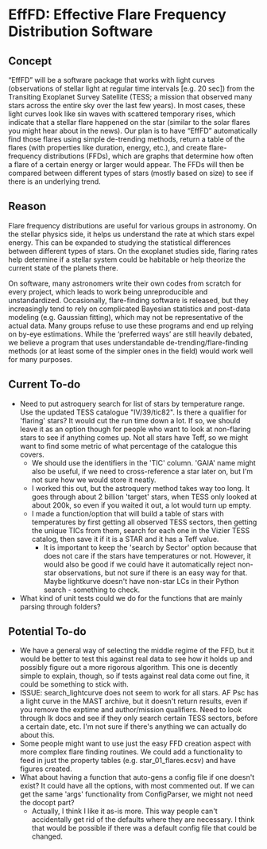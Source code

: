 # EffFD: Effective Flare Frequency Distribution Software

## Concept
“EffFD” will be a software package that works with light curves (observations of stellar light at regular time intervals [e.g. 20 sec]) from the Transiting Exoplanet Survey Satellite (TESS; a mission that observed many stars across the entire sky over the last few years). In most cases, these light curves look like sin waves with scattered temporary rises, which indicate that a stellar flare happened on the star (similar to the solar flares you might hear about in the news). Our plan is to have “EffFD” automatically find those flares using simple de-trending methods, return a table of the flares (with properties like duration, energy, etc.), and create flare-frequency distributions (FFDs), which are graphs that determine how often a flare of a certain energy or larger would appear. The FFDs will then be compared between different types of stars (mostly based on size) to see if there is an underlying trend.

## Reason
Flare frequency distributions are useful for various groups in astronomy. On the stellar physics side, it helps us understand the rate at which stars expel energy. This can be expanded to studying the statistical differences between different types of stars. On the exoplanet studies side, flaring rates help determine if a stellar system could be habitable or help theorize the current state of the planets there.

On software, many astronomers write their own codes from scratch for every project, which leads to work being unreproducible and unstandardized. Occasionally, flare-finding software is released, but they increasingly tend to rely on complicated Bayesian statistics and post-data modeling (e.g. Gaussian fitting), which may not be representative of the actual data. Many groups refuse to use these programs and end up relying on by-eye estimations. While the ‘preferred ways’ are still heavily debated, we believe a program that uses understandable de-trending/flare-finding methods (or at least some of the simpler ones in the field) would work well for many purposes.

## Current To-do
- Need to put astroquery search for list of stars by temperature range. Use the updated TESS catalogue "IV/39/tic82". Is there a qualifier for 'flaring' stars? It would cut the run time down a lot. If so, we should leave it as an option though for people who want to look at non-flaring stars to see if anything comes up. Not all stars have Teff, so we might want to find some metric of what percentage of the catalogue this covers.
    - We should use the identifiers in the 'TIC' column. 'GAIA' name might also be useful, if we need to cross-reference a star later on, but I'm not sure how we would store it neatly.
    - I worked this out, but the astroquery method takes way too long. It goes through about 2 billion 'target' stars, when TESS only looked at about 200k, so even if you waited it out, a lot would turn up empty.
    - I made a function/option that will build a table of stars with temperatures by first getting all observed TESS sectors, then getting the unique TICs from them, search for each one in the Vizier TESS catalog, then save it if it is a STAR and it has a Teff value.
        - It is important to keep the 'search by Sector' option because that does not care if the stars have temperatures or not. However, it would also be good if we could have it automatically reject non-star observations, but not sure if there is an easy way for that. Maybe lightkurve doesn't have non-star LCs in their Python search - something to check.
- What kind of unit tests could we do for the functions that are mainly parsing through folders?

## Potential To-do
- We have a general way of selecting the middle regime of the FFD, but it would be better to test this against real data to see how it holds up and possibly figure out a more rigorous algorithm. This one is decently simple to explain, though, so if tests against real data come out fine, it could be something to stick with.
- ISSUE: search_lightcurve does not seem to work for all stars. AF Psc has a light curve in the MAST archive, but it doesn't return results, even if you remove the exptime and author/mission qualifiers. Need to look through lk docs and see if they only search certain TESS sectors, before a certain date, etc. I'm not sure if there's anything we can actually do about this.
- Some people might want to use just the easy FFD creation aspect with more complex flare finding routines. We could add a functionality to feed in just the property tables (e.g. star_01_flares.ecsv) and have figures created.
- What about having a function that auto-gens a config file if one doesn't exist? It could have all the options, with most commented out. If we can get the same 'args' functionality from ConfigParser, we might not need the docopt part?
    - Actually, I think I like it as-is more. This way people can't accidentally get rid of the defaults where they are necessary. I think that would be possible if there was a default config file that could be changed.

